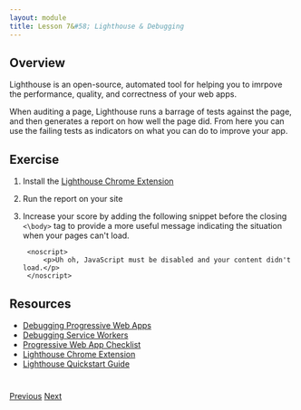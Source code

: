 ```yaml
---
layout: module
title: Lesson 7&#58; Lighthouse & Debugging
---
```


## Overview
Lighthouse is an open-source, automated tool for helping you to imrpove the performance, quality, and correctness of your web apps.

When auditing a page, Lighthouse runs a barrage of tests against the page, and then generates a report on how well the page did. From here you can use the failing tests as indicators on what you can do to improve your app.

## Exercise
1. Install the [Lighthouse Chrome Extension]((https://chrome.google.com/webstore/detail/lighthouse/blipmdconlkpinefehnmjammfjpmpbjk?hl=en))

2. Run the report on your site

3. Increase your score by adding the following snippet before the closing `<\body>` tag to provide a more useful message indicating the situation when your pages can't load.

        <noscript>
            <p>Uh oh, JavaScript must be disabled and your content didn't load.</p>
        </noscript>

## Resources
- [Debugging Progressive Web Apps](https://developers.google.com/web/tools/chrome-devtools/progressive-web-apps)
- [Debugging Service Workers](https://developers.google.com/web/fundamentals/getting-started/codelabs/debugging-service-workers/)
- [Progressive Web App Checklist](https://developers.google.com/web/progressive-web-apps/checklist)
- [Lighthouse Chrome Extension](https://chrome.google.com/webstore/detail/lighthouse/blipmdconlkpinefehnmjammfjpmpbjk?hl=en)
- [Lighthouse Quickstart Guide](http://bit.ly/lighthouse-quickstart)

<div class="row" style="margin-top:40px;">
<div class="col-sm-12">
<a href="lesson7.html" class="btn btn-default"><i class="glyphicon glyphicon-chevron-left"></i> Previous</a>
<a href="lesson8.html" class="btn btn-default pull-right">Next <i class="glyphicon
glyphicon-chevron-right"></i></a>
</div>
</div>
